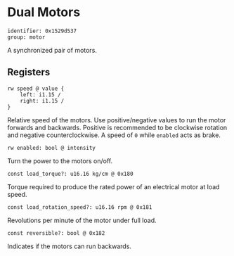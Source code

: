 # Dual Motors

    identifier: 0x1529d537
    group: motor

A synchronized pair of motors.

## Registers

    rw speed @ value {
        left: i1.15 /
        right: i1.15 /
    }

Relative speed of the motors. Use positive/negative values to run the motor forwards and backwards.
Positive is recommended to be clockwise rotation and negative counterclockwise. A speed of ``0`` 
while ``enabled`` acts as brake.

    rw enabled: bool @ intensity

Turn the power to the motors on/off.

    const load_torque?: u16.16 kg/cm @ 0x180

Torque required to produce the rated power of an electrical motor at load speed.

    const load_rotation_speed?: u16.16 rpm @ 0x181

Revolutions per minute of the motor under full load.

    const reversible?: bool @ 0x182

Indicates if the motors can run backwards.

